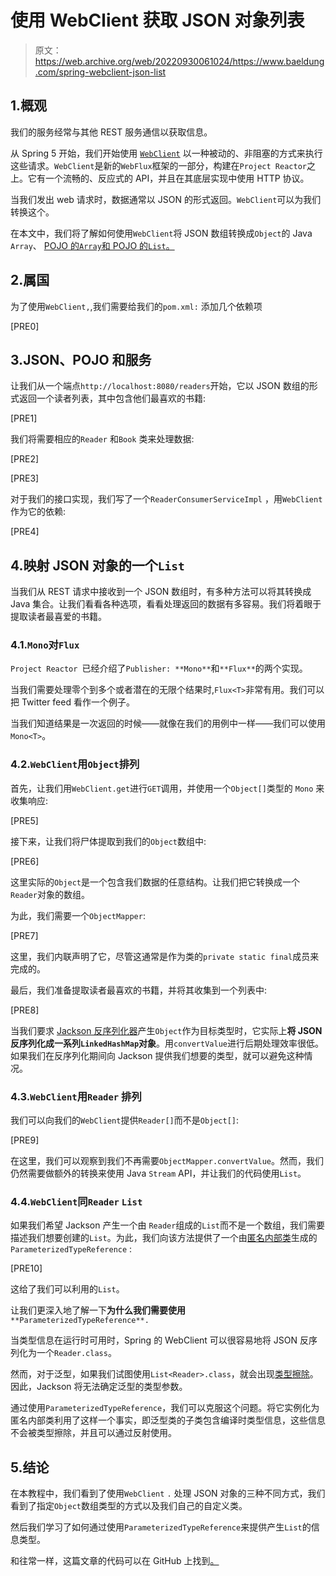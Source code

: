 # 使用 WebClient 获取 JSON 对象列表

> 原文：<https://web.archive.org/web/20220930061024/https://www.baeldung.com/spring-webclient-json-list>

## 1.概观

我们的服务经常与其他 REST 服务通信以获取信息。

从 Spring 5 开始，我们开始使用 [`WebClient`](/web/20220525124321/https://www.baeldung.com/spring-5-webclient) 以一种被动的、非阻塞的方式来执行这些请求。`WebClient`是新的`WebFlux`框架的一部分，构建在`Project Reactor`之上。它有一个流畅的、反应式的 API，并且在其底层实现中使用 HTTP 协议。

当我们发出 web 请求时，数据通常以 JSON 的形式返回。`WebClient`可以为我们转换这个。

在本文中，我们将了解如何使用`WebClient`将 JSON 数组转换成`Object`的 Java `Array`、 [POJO 的`Array`和 POJO 的`List`。](/web/20220525124321/https://www.baeldung.com/java-pojo-class#what-is-a-pojo)

## 2.属国

为了使用`WebClient,`,我们需要给我们的`pom.xml:` 添加几个依赖项

[PRE0]

## 3.JSON、POJO 和服务

让我们从一个端点`http://localhost:8080/readers`开始，它以 JSON 数组的形式返回一个读者列表，其中包含他们最喜欢的书籍:

[PRE1]

我们将需要相应的`Reader` 和`Book` 类来处理数据:

[PRE2]

[PRE3]

对于我们的接口实现，我们写了一个`ReaderConsumerServiceImpl` ，用`WebClient` 作为它的依赖:

[PRE4]

## 4.映射 JSON 对象的一个`List`

当我们从 REST 请求中接收到一个 JSON 数组时，有多种方法可以将其转换成 Java 集合。让我们看看各种选项，看看处理返回的数据有多容易。我们将着眼于提取读者最喜爱的书籍。

### 4.1.`Mono`对`Flux`

`Project Reactor `已经介绍了`Publisher: **Mono**`和`**Flux**`的两个实现。

当我们需要处理零个到多个或者潜在的无限个结果时,`Flux<T>`非常有用。我们可以把 Twitter feed 看作一个例子。

当我们知道结果是一次返回的时候——就像在我们的用例中一样——我们可以使用`Mono<T>`。

### 4.2.`WebClient`用`Object`排列

首先，让我们用`WebClient.get`进行`GET`调用，并使用一个`Object[]`类型的 `Mono` 来收集响应:

[PRE5]

接下来，让我们将尸体提取到我们的`Object`数组中:

[PRE6]

这里实际的`Object`是一个包含我们数据的任意结构。让我们把它转换成一个`Reader`对象的数组。

为此，我们需要一个`ObjectMapper`:

[PRE7]

这里，我们内联声明了它，尽管这通常是作为类的`private static final`成员来完成的。

最后，我们准备提取读者最喜欢的书籍，并将其收集到一个列表中:

[PRE8]

当我们要求 [Jackson 反序列化器](/web/20220525124321/https://www.baeldung.com/jackson-object-mapper-tutorial)产生`Object`作为目标类型时，它实际上**将 JSON 反序列化成一系列`LinkedHashMap`对象**。用`convertValue`进行后期处理效率很低。如果我们在反序列化期间向 Jackson 提供我们想要的类型，就可以避免这种情况。

### 4.3.`WebClient`用`Reader` 排列

我们可以向我们的`WebClient`提供`Reader[]`而不是`Object[]`:

[PRE9]

在这里，我们可以观察到我们不再需要`ObjectMapper.convertValue`。然而，我们仍然需要做额外的转换来使用 Java `Stream` API，并让我们的代码使用`List`。

### 4.4.`WebClient`同`Reader` `List`

如果我们希望 Jackson 产生一个由 `Reader`组成的`List`而不是一个数组，我们需要描述我们想要创建的`List`。为此，我们向该方法提供了一个由[匿名内部类](/web/20220525124321/https://www.baeldung.com/java-anonymous-classes)生成的`ParameterizedTypeReference` :

[PRE10]

这给了我们可以利用的`List`。

让我们更深入地了解一下**为什么我们需要使用** `**ParameterizedTypeReference**.`

当类型信息在运行时可用时，Spring 的 WebClient 可以很容易地将 JSON 反序列化为一个`Reader.class`。

然而，对于泛型，如果我们试图使用`List<Reader>.class`，就会出现[类型擦除](/web/20220525124321/https://www.baeldung.com/java-type-erasure)。因此，Jackson 将无法确定泛型的类型参数。

通过使用`ParameterizedTypeReference`，我们可以克服这个问题。将它实例化为匿名内部类利用了这样一个事实，即泛型类的子类包含编译时类型信息，这些信息不会被类型擦除，并且可以通过反射使用。

## 5.结论

在本教程中，我们看到了使用`WebClient` `.` 处理 JSON 对象的三种不同方式，我们看到了指定`Object`数组类型的方式以及我们自己的自定义类。

然后我们学习了如何通过使用`ParameterizedTypeReference`来提供产生`List`的信息类型。

和往常一样，这篇文章的代码可以在 GitHub 上找到[。](https://web.archive.org/web/20220525124321/https://github.com/eugenp/tutorials/tree/master/spring-5-reactive-client)